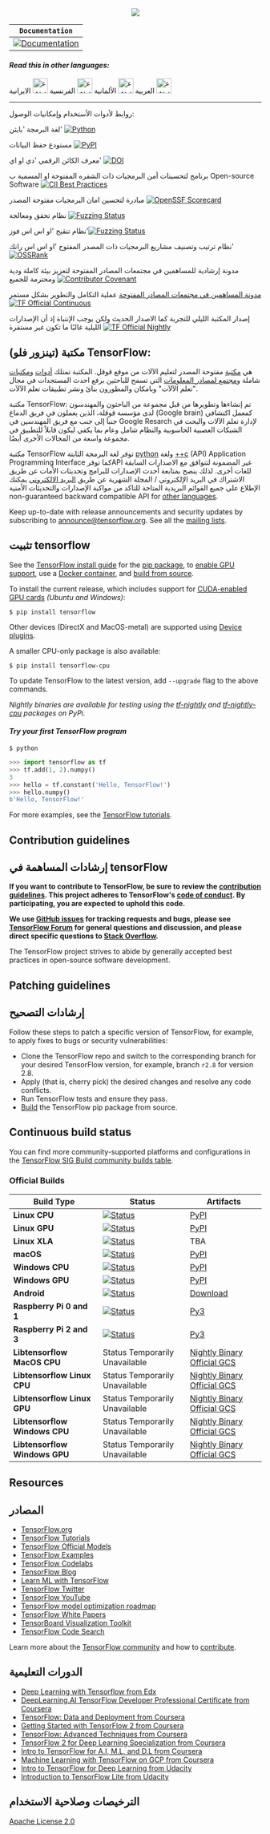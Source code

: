 <div align="center">
  <img src="https://www.tensorflow.org/images/tf_logo_horizontal.png">
</div>

**`Documentation`** |
------------------- |
[![Documentation](https://img.shields.io/badge/api-reference-blue.svg)](https://www.tensorflow.org/api_docs/) |

#### _Read this in other languages:_ 

 العربية <kbd>[<img title="عربى" alt="عربى" src="https://cdn.staticaly.com/gh/hjnilsson/country-flags/master/svg/sa.svg" width="30">](README_ar.md)</kbd>
 الألمانية <kbd>[<img title="عربى" alt="عربى" src="https://cdn.staticaly.com/gh/hjnilsson/country-flags/master/svg/de.svg" width="30">](README_ar.md)</kbd>
 الفرنسية <kbd>[<img title="عربى" alt="عربى" src="https://cdn.staticaly.com/gh/hjnilsson/country-flags/master/svg/fr.svg" width="30">](README_ar.md)</kbd>
 الايرانية <kbd>[<img title="عربى" alt="عربى" src="https://cdn.staticaly.com/gh/hjnilsson/country-flags/master/svg/ir.svg" width="30">](README_ar.md)</kbd>

---------------------------------------------------------------------------------------
روابط لأدوات الأستخدام وإمكانيات الوصول:

لغة البرمجة 'بايثن' [![Python](https://img.shields.io/pypi/pyversions/tensorflow.svg)](https://badge.fury.io/py/tensorflow)  

مستودع حفظ البيانات  [![PyPI](https://badge.fury.io/py/tensorflow.svg)](https://badge.fury.io/py/tensorflow) 

معرف الكائن الرقمي 'دي او اي' [![DOI](https://zenodo.org/badge/DOI/10.5281/zenodo.4724125.svg)](https://doi.org/10.5281/zenodo.4724125)

برنامج لتحسينات أمن البرمجيات ذات الشفره المفتوحة او المسمية ب  Open-source Software   [![CII Best Practices](https://bestpractices.coreinfrastructure.org/projects/1486/badge)](https://bestpractices.coreinfrastructure.org/projects/1486)

مبادرة لتحسين امان البرمجيات مفتوحة المصدر [![OpenSSF Scorecard](https://api.securityscorecards.dev/projects/github.com/tensorflow/tensorflow/badge)](https://api.securityscorecards.dev/projects/github.com/tensorflow/tensorflow)

نظام تحقق ومعالجة  [![Fuzzing Status](https://oss-fuzz-build-logs.storage.googleapis.com/badges/tensorflow.svg)](https://bugs.chromium.org/p/oss-fuzz/issues/list?sort=-opened&can=1&q=proj:tensorflow)

نظام تنقيح 'او اس اس فوز'[![Fuzzing Status](https://oss-fuzz-build-logs.storage.googleapis.com/badges/tensorflow-py.svg)](https://bugs.chromium.org/p/oss-fuzz/issues/list?sort=-opened&can=1&q=proj:tensorflow-py)

نظام ترتيب وتصنيف مشاريع البرمجيات ذات المصدر المفتوح 'او اس اس رانك'[![OSSRank](https://shields.io/endpoint?url=https://ossrank.com/shield/44)](https://ossrank.com/p/44)

مدونة إرشادية للمساهمين في مجتمعات المصادر المفتوحة لتعزيز بيئة كاملة ودية ومحترمة للجميع  [![Contributor Covenant](https://img.shields.io/badge/Contributor%20Covenant-v1.4%20adopted-ff69b4.svg)](CODE_OF_CONDUCT.md)

[مدونة المساهمين في مجتمعات المصادر المفتوحة](https://www-contributor--covenant-org.translate.goog/?_x_tr_sl=auto&_x_tr_tl=de&_x_tr_hl=de)
  عملية التكامل والتطوير بشكل مستمر [![TF Official Continuous](https://tensorflow.github.io/build/TF%20Official%20Continuous.svg)](https://tensorflow.github.io/build#TF%20Official%20Continuous)

إصدار المكتبة الليلي للتجربة كما الاصدار الحديث ولكن يوجب الإنتباة إذ أن الإصدارات الليلية غالبًا ما تكون غير مستقرة [![TF Official Nightly](https://tensorflow.github.io/build/TF%20Official%20Nightly.svg)](https://tensorflow.github.io/build#TF%20Official%20Nightly)


## مكتبة (تينزور فلو) TensorFlow:

هي [مكتبة](https://www.tensorflow.org/) مفتوحة المصدر لتعليم الآلات من موقع قوقل. المكتبة تمتلك [أدوات](https://www.tensorflow.org/resources/tools) و[مكتبات](https://www.tensorflow.org/resources/libraries-extensions) شاملة و[مجتمع لمصادر المعلومات](https://www.tensorflow.org/community) التي تسمح للباحثين برفع احدث المستجدات في مجال "تعلم الآلآت" وبامكان والمطورون بنائ ونشر تطبيقات تعلم الآلآت.

مكتبة TensorFlow: تم إنشاءها وتطويرها من قبل مجموعة من الباحثون والمهندسون لدى مؤسسة قوقلة، الذين يعملون في فريق الدماغ (Google brain) كمعمل اكتشافي جنباَ إلى جنب مع فريق المهندسين في Google Resarch  لإدارة تعلم الآلات والبحث في الشبكات العصبية الحاسوبية والنظام شامل وعام بما يكفي ليكون قابلاً للتطبيق في مجموعة واسعة من المجالات الأخرى أيضًا. 

مكتبة TensorFlow توفر لغة البرمجة الثابتة [python](https://www.tensorflow.org/api_docs/python) 
ولغة [++c](https://www.tensorflow.org/api_docs/cc) (API) Application Programming Interface
كما توفرAPI غير المضمونة لتتوافق مع الاصدارات السابقة للغات أخرى. لذلك ينصح بمتابعة أحدث الإصدارات للبرامج وتحديثات الأمات عن طريق الاشتراك في البريد الإلكتروني / المجلة الشهرية عن طريق
[البريد الالكتروني](announce@tensorflow.org)
يمكنك الإطلاع على جميع القوائم البريدية المتاحة للتاكد من مواكبة الإصدارات والتحديثات الأمنية  
non-guaranteed backward compatible API for
[other languages](https://www.tensorflow.org/api_docs).

Keep up-to-date with release announcements and security updates by subscribing
to
[announce@tensorflow.org](https://groups.google.com/a/tensorflow.org/forum/#!forum/announce).
See all the [mailing lists](https://www.tensorflow.org/community/forums).


 ## تثبيت tensorflow

See the [TensorFlow install guide](https://www.tensorflow.org/install) for the
[pip package](https://www.tensorflow.org/install/pip), to
[enable GPU support](https://www.tensorflow.org/install/gpu), use a
[Docker container](https://www.tensorflow.org/install/docker), and
[build from source](https://www.tensorflow.org/install/source).

To install the current release, which includes support for
[CUDA-enabled GPU cards](https://www.tensorflow.org/install/gpu) *(Ubuntu and
Windows)*:

```
$ pip install tensorflow
```

Other devices (DirectX and MacOS-metal) are supported using
[Device plugins](https://www.tensorflow.org/install/gpu_plugins#available_devices).

A smaller CPU-only package is also available:

```
$ pip install tensorflow-cpu
```

To update TensorFlow to the latest version, add `--upgrade` flag to the above
commands.

*Nightly binaries are available for testing using the
[tf-nightly](https://pypi.python.org/pypi/tf-nightly) and
[tf-nightly-cpu](https://pypi.python.org/pypi/tf-nightly-cpu) packages on PyPi.*

#### *Try your first TensorFlow program*

```shell
$ python
```

```python
>>> import tensorflow as tf
>>> tf.add(1, 2).numpy()
3
>>> hello = tf.constant('Hello, TensorFlow!')
>>> hello.numpy()
b'Hello, TensorFlow!'
```

For more examples, see the
[TensorFlow tutorials](https://www.tensorflow.org/tutorials/).

## Contribution guidelines
## إرشادات المساهمة في tensorFlow 
**If you want to contribute to TensorFlow, be sure to review the
[contribution guidelines](CONTRIBUTING.md). This project adheres to TensorFlow's
[code of conduct](CODE_OF_CONDUCT.md). By participating, you are expected to
uphold this code.**

**We use [GitHub issues](https://github.com/tensorflow/tensorflow/issues) for
tracking requests and bugs, please see
[TensorFlow Forum](https://discuss.tensorflow.org/) for general questions and
discussion, and please direct specific questions to
[Stack Overflow](https://stackoverflow.com/questions/tagged/tensorflow).**

The TensorFlow project strives to abide by generally accepted best practices in
open-source software development.

## Patching guidelines
## إرشادات التصحيح 

Follow these steps to patch a specific version of TensorFlow, for example, to
apply fixes to bugs or security vulnerabilities:

*   Clone the TensorFlow repo and switch to the corresponding branch for your
    desired TensorFlow version, for example, branch `r2.8` for version 2.8.
*   Apply (that is, cherry pick) the desired changes and resolve any code
    conflicts.
*   Run TensorFlow tests and ensure they pass.
*   [Build](https://www.tensorflow.org/install/source) the TensorFlow pip
    package from source.

## Continuous build status

You can find more community-supported platforms and configurations in the
[TensorFlow SIG Build community builds table](https://github.com/tensorflow/build#community-supported-tensorflow-builds).

### Official Builds

Build Type                    | Status                                                                                                                                                                           | Artifacts
----------------------------- | -------------------------------------------------------------------------------------------------------------------------------------------------------------------------------- | ---------
**Linux CPU**                 | [![Status](https://storage.googleapis.com/tensorflow-kokoro-build-badges/ubuntu-cc.svg)](https://storage.googleapis.com/tensorflow-kokoro-build-badges/ubuntu-cc.html)           | [PyPI](https://pypi.org/project/tf-nightly/)
**Linux GPU**                 | [![Status](https://storage.googleapis.com/tensorflow-kokoro-build-badges/ubuntu-gpu-py3.svg)](https://storage.googleapis.com/tensorflow-kokoro-build-badges/ubuntu-gpu-py3.html) | [PyPI](https://pypi.org/project/tf-nightly-gpu/)
**Linux XLA**                 | [![Status](https://storage.googleapis.com/tensorflow-kokoro-build-badges/ubuntu-xla.svg)](https://storage.googleapis.com/tensorflow-kokoro-build-badges/ubuntu-xla.html)         | TBA
**macOS**                     | [![Status](https://storage.googleapis.com/tensorflow-kokoro-build-badges/macos-py2-cc.svg)](https://storage.googleapis.com/tensorflow-kokoro-build-badges/macos-py2-cc.html)     | [PyPI](https://pypi.org/project/tf-nightly/)
**Windows CPU**               | [![Status](https://storage.googleapis.com/tensorflow-kokoro-build-badges/windows-cpu.svg)](https://storage.googleapis.com/tensorflow-kokoro-build-badges/windows-cpu.html)       | [PyPI](https://pypi.org/project/tf-nightly/)
**Windows GPU**               | [![Status](https://storage.googleapis.com/tensorflow-kokoro-build-badges/windows-gpu.svg)](https://storage.googleapis.com/tensorflow-kokoro-build-badges/windows-gpu.html)       | [PyPI](https://pypi.org/project/tf-nightly-gpu/)
**Android**                   | [![Status](https://storage.googleapis.com/tensorflow-kokoro-build-badges/android.svg)](https://storage.googleapis.com/tensorflow-kokoro-build-badges/android.html)               | [Download](https://bintray.com/google/tensorflow/tensorflow/_latestVersion)
**Raspberry Pi 0 and 1**      | [![Status](https://storage.googleapis.com/tensorflow-kokoro-build-badges/rpi01-py3.svg)](https://storage.googleapis.com/tensorflow-kokoro-build-badges/rpi01-py3.html)           | [Py3](https://storage.googleapis.com/tensorflow-nightly/tensorflow-1.10.0-cp34-none-linux_armv6l.whl)
**Raspberry Pi 2 and 3**      | [![Status](https://storage.googleapis.com/tensorflow-kokoro-build-badges/rpi23-py3.svg)](https://storage.googleapis.com/tensorflow-kokoro-build-badges/rpi23-py3.html)           | [Py3](https://storage.googleapis.com/tensorflow-nightly/tensorflow-1.10.0-cp34-none-linux_armv7l.whl)
**Libtensorflow MacOS CPU**   | Status Temporarily Unavailable                                                                                                                                                   | [Nightly Binary](https://storage.googleapis.com/libtensorflow-nightly/prod/tensorflow/release/macos/latest/macos_cpu_libtensorflow_binaries.tar.gz) [Official GCS](https://storage.googleapis.com/tensorflow/)
**Libtensorflow Linux CPU**   | Status Temporarily Unavailable                                                                                                                                                   | [Nightly Binary](https://storage.googleapis.com/libtensorflow-nightly/prod/tensorflow/release/ubuntu_16/latest/cpu/ubuntu_cpu_libtensorflow_binaries.tar.gz) [Official GCS](https://storage.googleapis.com/tensorflow/)
**Libtensorflow Linux GPU**   | Status Temporarily Unavailable                                                                                                                                                   | [Nightly Binary](https://storage.googleapis.com/libtensorflow-nightly/prod/tensorflow/release/ubuntu_16/latest/gpu/ubuntu_gpu_libtensorflow_binaries.tar.gz) [Official GCS](https://storage.googleapis.com/tensorflow/)
**Libtensorflow Windows CPU** | Status Temporarily Unavailable                                                                                                                                                   | [Nightly Binary](https://storage.googleapis.com/libtensorflow-nightly/prod/tensorflow/release/windows/latest/cpu/windows_cpu_libtensorflow_binaries.tar.gz) [Official GCS](https://storage.googleapis.com/tensorflow/)
**Libtensorflow Windows GPU** | Status Temporarily Unavailable                                                                                                                                                   | [Nightly Binary](https://storage.googleapis.com/libtensorflow-nightly/prod/tensorflow/release/windows/latest/gpu/windows_gpu_libtensorflow_binaries.tar.gz) [Official GCS](https://storage.googleapis.com/tensorflow/)

## Resources
## المصادر
*   [TensorFlow.org](https://www.tensorflow.org)
*   [TensorFlow Tutorials](https://www.tensorflow.org/tutorials/)
*   [TensorFlow Official Models](https://github.com/tensorflow/models/tree/master/official)
*   [TensorFlow Examples](https://github.com/tensorflow/examples)
*   [TensorFlow Codelabs](https://codelabs.developers.google.com/?cat=TensorFlow)
*   [TensorFlow Blog](https://blog.tensorflow.org)
*   [Learn ML with TensorFlow](https://www.tensorflow.org/resources/learn-ml)
*   [TensorFlow Twitter](https://twitter.com/tensorflow)
*   [TensorFlow YouTube](https://www.youtube.com/channel/UC0rqucBdTuFTjJiefW5t-IQ)
*   [TensorFlow model optimization roadmap](https://www.tensorflow.org/model_optimization/guide/roadmap)
*   [TensorFlow White Papers](https://www.tensorflow.org/about/bib)
*   [TensorBoard Visualization Toolkit](https://github.com/tensorflow/tensorboard)
*   [TensorFlow Code Search](https://cs.opensource.google/tensorflow/tensorflow)

Learn more about the
[TensorFlow community](https://www.tensorflow.org/community) and how to
[contribute](https://www.tensorflow.org/community/contribute).

## الدورات التعليمية 

*   [Deep Learning with Tensorflow from Edx](https://www.edx.org/course/deep-learning-with-tensorflow)
*   [DeepLearning.AI TensorFlow Developer Professional Certificate from Coursera](https://www.coursera.org/specializations/tensorflow-in-practice)
*   [TensorFlow: Data and Deployment from Coursera](https://www.coursera.org/specializations/tensorflow-data-and-deployment)
*   [Getting Started with TensorFlow 2 from Coursera](https://www.coursera.org/learn/getting-started-with-tensor-flow2)
*   [TensorFlow: Advanced Techniques from Coursera](https://www.coursera.org/specializations/tensorflow-advanced-techniques)
*   [TensorFlow 2 for Deep Learning Specialization from Coursera](https://www.coursera.org/specializations/tensorflow2-deeplearning)
*   [Intro to TensorFlow for A.I, M.L, and D.L from Coursera](https://www.coursera.org/learn/introduction-tensorflow)
*   [Machine Learning with TensorFlow on GCP from Coursera](https://www.coursera.org/specializations/machine-learning-tensorflow-gcp)
*   [Intro to TensorFlow for Deep Learning from Udacity](https://www.udacity.com/course/intro-to-tensorflow-for-deep-learning--ud187)
*   [Introduction to TensorFlow Lite from Udacity](https://www.udacity.com/course/intro-to-tensorflow-lite--ud190)

## الترخيصات وصلاحية الاستخدام 

[Apache License 2.0](LICENSE)
